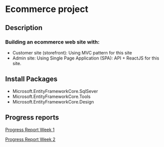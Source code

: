 # Ecommerce project
## Description
### Building an ecommerce web site with:
* Customer site (storefront): Using MVC pattern for this site
* Admin site: Using Single Page Application (SPA): API + ReactJS for this site.
## Install Packages
* Microsoft.EntityFrameworkCore.SqlSever
* Microsoft.EntityFrameworkCore.Tools
* Microsoft.EntityFrameworkCore.Design
## Progress reports
[Progress Report Week 1](https://drive.google.com/file/d/1-WX1YNg_JMm6_66QxsqTbe-mz_RfI0Ek/view?usp=sharing)

[Progress Report Week 2](https://drive.google.com/file/d/1ml8UrOxoYu09bniPHQkJ0DisStzyZd59/view?usp=sharing)
